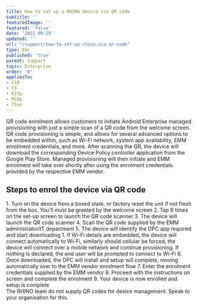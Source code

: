 ```yaml
---
title: How to set up a RHINO device via QR code
subtitle: ''
featuredImage: ''
featured: 'false'
date: '2021-09-29'
updated: ''
url: "/support/how-to-set-up-rhino-via-qr-code"
type: doc
published: 'true'
parent: Support
topic: Enterprise
order: '0'
appliesTo:
- C10
- T8
- K27p
- M10p
- T5se
---
```


QR code enrolment allows customers to initiate Android Enterprise managed provisioning with just a simple scan of a QR code from the welcome screen. QR code provisioning is simple, and allows for several advanced options to be embedded within, such as Wi-Fi network, system app availability, EMM enrolment credentials, and more. After scanning the QR, the device will download the corresponding Device Policy controller application from the Google Play Store. Managed provisioning will then initiate and EMM enrolment will take over shortly after using the enrolment credentials provided by the respective EMM vendor.

## Steps to enrol the device via QR code

<div class="numbered-instructions" markdown="1">
1. Turn on the device from a boxed state, or factory reset the unit if not fresh from the box. You'll must be greeted by the welcome screen
2. Tap 6 times on the set-up screen to launch the QR code scanner
3. The device will launch the QR code scanner
4. Scan the QR code supplied by the EMM administrator/IT department
5. The device will identify the DPC app required and start downloading
  1. If Wi-Fi details are embedded, the device will connect automatically to Wi-Fi, similarly should cellular be forced, the device will connect over a mobile network and continue provisioning. If nothing is declared, the end user will be prompted to connect to Wi-Fi
6. Once downloaded, the DPC will install and setup will complete, moving automatically over to the EMM vendor enrolment flow
7. Enter the enrolment credentials supplied by the EMM vendor
8. Proceed with the instructions on screen and complete the enrolment
9. Your device is now enrolled and setup is complete
</div>

<div class="callout callout-warning">
The RHINO team do not supply QR codes for device management. Speak to your organisation for this.
</div>
